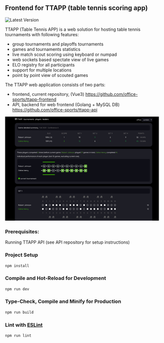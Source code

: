 ## Frontend for TTAPP (table tennis scoring app)

![Latest Version](https://img.shields.io/github/package-json/v/office-sports/ttapp-frontend)

TTAPP (Table Tennis APP) is a web solution for hosting table tennis
tournaments with following features:

- group tournaments and playoffs tournaments
- games and tournaments statistics
- live match scout scoring using keyboard or numpad
- web sockets based spectate view of live games
- ELO registry for all participants
- support for multiple locations
- point by point view of scouted games

The TTAPP web application consists of two parts:

- frontend, current repository, (Vue3) https://github.com/office-sports/ttapp-frontend
- API, backend for web frontend (Golang + MySQL DB) https://github.com/office-sports/ttapp-api

![screenshot.png](screenshot.png)

### Prerequisites:

Running TTAPP API (see API repository for setup instructions)

### Project Setup

```sh
npm install
```

### Compile and Hot-Reload for Development

```sh
npm run dev
```

### Type-Check, Compile and Minify for Production

```sh
npm run build
```

### Lint with [ESLint](https://eslint.org/)

```sh
npm run lint
```
